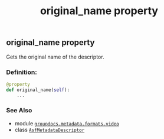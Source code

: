 ﻿---
title: original_name property
second_title: GroupDocs.Metadata for Python via .NET API References
description: 
type: docs
url: /python-net/groupdocs.metadata.formats.video/asfmetadatadescriptor/original_name/
is_root: false
weight: 80
---

## original_name property


Gets the original name of the descriptor.
### Definition:
```python
@property
def original_name(self):
    ...
```

### See Also
* module [`groupdocs.metadata.formats.video`](../../)
* class [`AsfMetadataDescriptor`](/metadata/python-net/groupdocs.metadata.formats.video/asfmetadatadescriptor)
